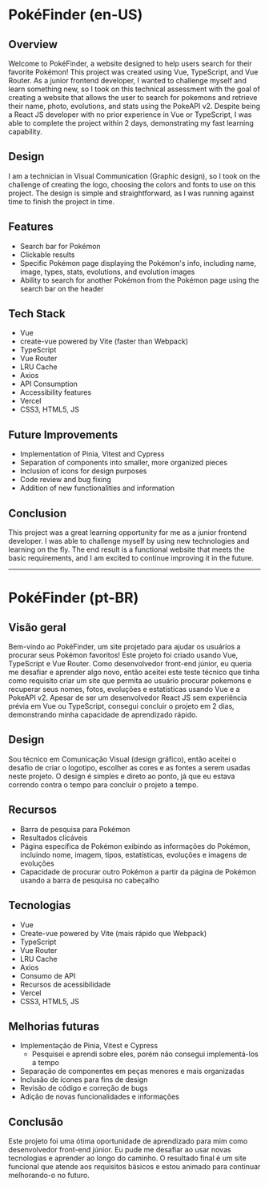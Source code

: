 # PokéFinder (en-US)

## Overview

Welcome to PokéFinder, a website designed to help users search for their favorite Pokémon! This project was created using Vue, TypeScript, and Vue Router. As a junior frontend developer, I wanted to challenge myself and learn something new, so I took on this technical assessment with the goal of creating a website that allows the user to search for pokemons and retrieve their name, photo, evolutions, and stats using the PokeAPI v2. Despite being a React JS developer with no prior experience in Vue or TypeScript, I was able to complete the project within 2 days, demonstrating my fast learning capability.

## Design

I am a technician in Visual Communication (Graphic design), so I took on the challenge of creating the logo, choosing the colors and fonts to use on this project. The design is simple and straightforward, as I was running against time to finish the project in time.

## Features

- Search bar for Pokémon
- Clickable results
- Specific Pokémon page displaying the Pokémon's info, including name, image, types, stats, evolutions, and evolution images
- Ability to search for another Pokémon from the Pokémon page using the search bar on the header

## Tech Stack

- Vue
- create-vue powered by Vite (faster than Webpack)
- TypeScript
- Vue Router
- LRU Cache
- Axios
- API Consumption
- Accessibility features
- Vercel
- CSS3, HTML5, JS

## Future Improvements

- Implementation of Pinia, Vitest and Cypress
- Separation of components into smaller, more organized pieces
- Inclusion of icons for design purposes
- Code review and bug fixing
- Addition of new functionalities and information

## Conclusion

This project was a great learning opportunity for me as a junior frontend developer. I was able to challenge myself by using new technologies and learning on the fly. The end result is a functional website that meets the basic requirements, and I am excited to continue improving it in the future.

<hr />

# PokéFinder (pt-BR)

## Visão geral

Bem-vindo ao PokéFinder, um site projetado para ajudar os usuários a procurar seus Pokémon favoritos! Este projeto foi criado usando Vue, TypeScript e Vue Router. Como desenvolvedor front-end júnior, eu queria me desafiar e aprender algo novo, então aceitei este teste técnico que tinha como requisito criar um site que permita ao usuário procurar pokemons e recuperar seus nomes, fotos, evoluções e estatísticas usando Vue e a PokeAPI v2. Apesar de ser um desenvolvedor React JS sem experiência prévia em Vue ou TypeScript, consegui concluir o projeto em 2 dias, demonstrando minha capacidade de aprendizado rápido.

## Design

Sou técnico em Comunicação Visual (design gráfico), então aceitei o desafio de criar o logotipo, escolher as cores e as fontes a serem usadas neste projeto. O design é simples e direto ao ponto, já que eu estava correndo contra o tempo para concluir o projeto a tempo.

## Recursos

- Barra de pesquisa para Pokémon
- Resultados clicáveis
- Página específica de Pokémon exibindo as informações do Pokémon, incluindo nome, imagem, tipos, estatísticas, evoluções e imagens de evoluções
- Capacidade de procurar outro Pokémon a partir da página de Pokémon usando a barra de pesquisa no cabeçalho

## Tecnologias

- Vue
- Create-vue powered by Vite (mais rápido que Webpack)
- TypeScript
- Vue Router
- LRU Cache
- Axios
- Consumo de API
- Recursos de acessibilidade
- Vercel
- CSS3, HTML5, JS

## Melhorias futuras

- Implementação de Pinia, Vitest e Cypress
    - Pesquisei e aprendi sobre eles, porém não consegui implementá-los a tempo
- Separação de componentes em peças menores e mais organizadas
- Inclusão de ícones para fins de design
- Revisão de código e correção de bugs
- Adição de novas funcionalidades e informações

## Conclusão

Este projeto foi uma ótima oportunidade de aprendizado para mim como desenvolvedor front-end júnior. Eu pude me desafiar ao usar novas tecnologias e aprender ao longo do caminho. O resultado final é um site funcional que atende aos requisitos básicos e estou animado para continuar melhorando-o no futuro.
